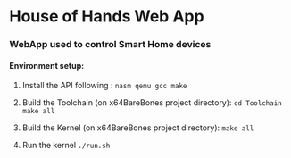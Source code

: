 # House of Hands Web App

### WebApp used to control Smart Home devices

#### Environment setup:
1. Install the API following :
  `nasm qemu gcc make`

2. Build the Toolchain (on x64BareBones project directory):
  `cd Toolchain`
  `make all`

3. Build the Kernel (on x64BareBones project directory):
  `make all`

4. Run the kernel
  `./run.sh`
